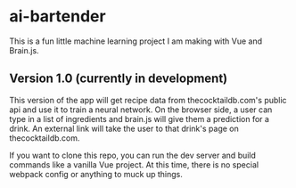 # ai-bartender

This is a fun little machine learning project I am making with Vue and Brain.js.

## Version 1.0 (currently in development)

This version of the app will get recipe data from thecocktaildb.com's public api and use it to train a neural network. On the browser side, a user can type in a list of ingredients and brain.js will give them a prediction for a drink. An external link will take the user to that drink's page on 
thecocktaildb.com.

If you want to clone this repo, you can run the dev server and build commands like a vanilla Vue project. At this time, there is no special webpack config or anything to muck up things.
